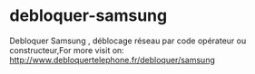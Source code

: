 debloquer-samsung
=================

Debloquer Samsung , déblocage réseau par code opérateur ou constructeur,For more visit   on: http://www.debloquertelephone.fr/debloquer/samsung
